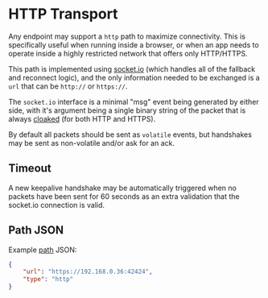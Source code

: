HTTP Transport
==============

Any endpoint may support a `http` path to maximize connectivity.  This is specifically useful when running inside a browser, or when an app needs to operate inside a highly restricted network that offers only HTTP/HTTPS.

This path is implemented using [socket.io](http://socket.io) (which handles all of the fallback and reconnect logic), and the only information needed to be exchanged is a `url` that can be `http://` or `https://`.

The `socket.io` interface is a minimal "msg" event being generated by either side, with it's argument being a single binary string of the packet that is always [cloaked](../e3x/cloaking.md) (for both HTTP and HTTPS).

By default all packets should be sent as `volatile` events, but handshakes may be sent as non-volatile and/or ask for an ack.

## Timeout

A new keepalive handshake may be automatically triggered when no packets have been sent for 60 seconds as an extra validation that the socket.io connection is valid.

## Path JSON

Example [path](../channels/path.md) JSON:

```json
{
    "url": "https://192.168.0.36:42424",
    "type": "http"
}
```
